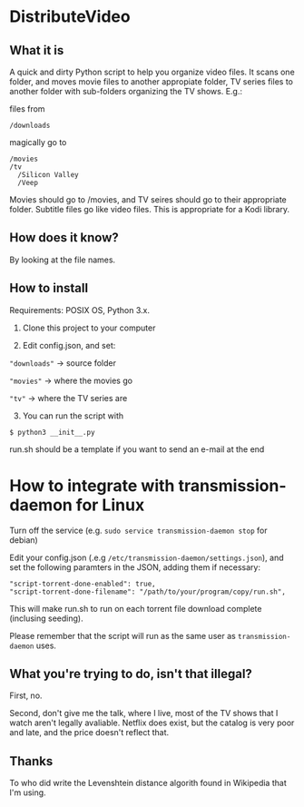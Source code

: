 # DistributeVideo

## What it is

A quick and dirty Python script to help you organize video files. It scans one folder, and moves movie files to another appropiate folder, TV series files to another folder with sub-folders organizing the TV shows. E.g.:

files from

    /downloads

magically go to

    /movies
    /tv
      /Silicon Valley
      /Veep


Movies should go to /movies, and TV seires should go to their appropriate folder. Subtitle files go like video files. This is appropriate for a Kodi library.

## How does it know?

By looking at the file names.

## How to install

Requirements: POSIX OS, Python 3.x.

1. Clone this project to your computer

2. Edit config.json, and set:

  `"downloads"` -> source folder

  `"movies"` -> where the movies go

  `"tv"` -> where the TV series are

3. You can run the script with

  `$ python3 __init__.py`
  
  run.sh should be a template if you want to send an e-mail at the end

# How to integrate with transmission-daemon for Linux

Turn off the service (e.g. `sudo service transmission-daemon stop` for debian)

Edit your config.json (.e.g `/etc/transmission-daemon/settings.json`), and set the following paramters in the JSON, adding them if necessary:

    "script-torrent-done-enabled": true, 
    "script-torrent-done-filename": "/path/to/your/program/copy/run.sh", 

This will make run.sh to run on each torrent file download complete (inclusing seeding).

Please remember that the script will run as the same user as `transmission-daemon` uses.

## What you're trying to do, isn't that illegal?

First, no.

Second, don't give me the talk, where I live, most of the TV shows that I watch aren't legally avaliable. Netflix does exist, but the catalog is very poor and late, and the price doesn't reflect that.

## Thanks

To who did write the Levenshtein distance algorith found in Wikipedia that I'm using.
